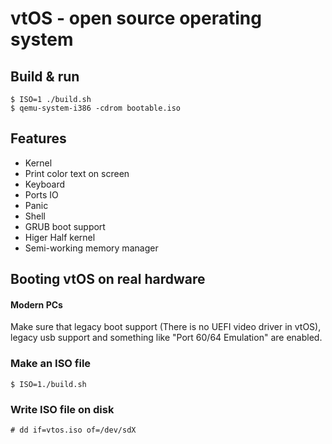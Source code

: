 # vtOS - open source operating system 

## Build & run
```
$ ISO=1 ./build.sh 
$ qemu-system-i386 -cdrom bootable.iso
```
## Features
*  Kernel
*  Print color text on screen
*  Keyboard 
*  Ports IO
*  Panic
*  Shell
*  GRUB boot support
*  Higer Half kernel
*  Semi-working memory manager

## Booting vtOS on real hardware

#### Modern PCs
Make sure that legacy boot support (There is no UEFI video driver in vtOS), legacy usb support and something like "Port 60/64 Emulation" are enabled.

### Make an ISO file
```
$ ISO=1./build.sh
```
### Write ISO file on disk
```
# dd if=vtos.iso of=/dev/sdX
```
